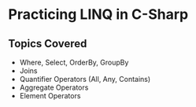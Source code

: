 # Practicing LINQ in C-Sharp  

## Topics Covered
- Where, Select, OrderBy, GroupBy
- Joins
- Quantifier Operators (All, Any, Contains)
- Aggregate Operators
- Element Operators